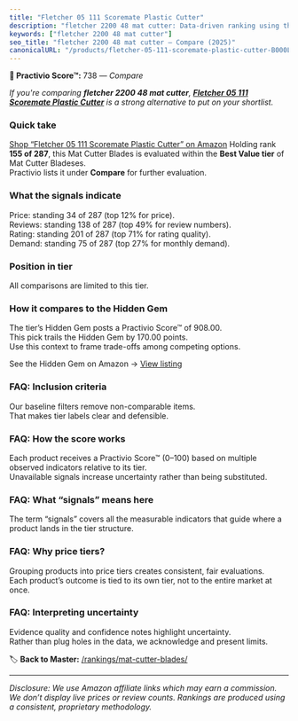 ```yaml
---
title: "Fletcher 05 111 Scoremate Plastic Cutter"
description: "fletcher 2200 48 mat cutter: Data-driven ranking using the Practivio Score™. Positioned by quality, value, demand, findability, momentum."
keywords: ["fletcher 2200 48 mat cutter"]
seo_title: "fletcher 2200 48 mat cutter — Compare (2025)"
canonicalURL: "/products/fletcher-05-111-scoremate-plastic-cutter-B000LNJYNA/"
---
```


**🛒 Practivio Score™:** 738 — _Compare_


*If you're comparing **fletcher 2200 48 mat cutter**, **[Fletcher 05 111 Scoremate Plastic Cutter](https://www.amazon.com/dp/B000LNJYNA?tag=practivio-20)** is a strong alternative to put on your shortlist.*
### Quick take
[Shop “Fletcher 05 111 Scoremate Plastic Cutter” on Amazon](https://www.amazon.com/dp/B000LNJYNA?tag=practivio-20)
Holding rank **155 of 287**, this Mat Cutter Blades is evaluated within the **Best Value tier** of Mat Cutter Bladeses.  
Practivio lists it under **Compare** for further evaluation.

### What the signals indicate
Price: standing 34 of 287 (top 12% for price).  
Reviews: standing 138 of 287 (top 49% for review numbers).  
Rating: standing 201 of 287 (top 71% for rating quality).  
Demand: standing 75 of 287 (top 27% for monthly demand).

### Position in tier
All comparisons are limited to this tier.

### How it compares to the Hidden Gem
The tier’s Hidden Gem posts a Practivio Score™ of 908.00.  
This pick trails the Hidden Gem by 170.00 points.  
Use this context to frame trade-offs among competing options.  

See the Hidden Gem on Amazon → [View listing](https://www.amazon.com/dp/B015W3AKDQ?tag=practivio-20)

### FAQ: Inclusion criteria
Our baseline filters remove non-comparable items.  
That makes tier labels clear and defensible.

### FAQ: How the score works
Each product receives a Practivio Score™ (0–100) based on multiple observed indicators relative to its tier.  
Unavailable signals increase uncertainty rather than being substituted.

### FAQ: What “signals” means here
The term “signals” covers all the measurable indicators that guide where a product lands in the tier structure.

### FAQ: Why price tiers?
Grouping products into price tiers creates consistent, fair evaluations.  
Each product’s outcome is tied to its own tier, not to the entire market at once.

### FAQ: Interpreting uncertainty
Evidence quality and confidence notes highlight uncertainty.  
Rather than plug holes in the data, we acknowledge and present limits.

<!-- Missing template for Compare/CompareWithinPriceClass -->


🏷️ **Back to Master:** [/rankings/mat-cutter-blades/](/rankings/mat-cutter-blades/)

---
_Disclosure: We use Amazon affiliate links which may earn a commission. We don’t display live prices or review counts. Rankings are produced using a consistent, proprietary methodology._
